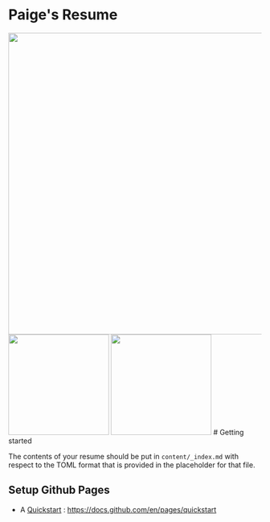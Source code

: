 # Paige's Resume
<img src="https://github.com/paigeadelethompson/resume/blob/main/screenshot/sc1.png?raw=true" width=800 height=600 />
<img src="https://github.com/paigeadelethompson/resume/blob/main/screenshot/sc2.PNG?raw=true" width=200 height=200 />
<img src="https://github.com/paigeadelethompson/resume/blob/main/screenshot/sc3.PNG?raw=true" width=200 height=200 />
# Getting started 

The contents of your resume should be put in `content/_index.md` with respect to the TOML format that is provided in the placeholder for that file. 

## Setup Github Pages 

- A [Quickstart](https://docs.github.com/en/pages/quickstart) : https://docs.github.com/en/pages/quickstart
